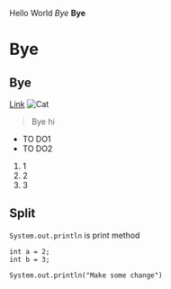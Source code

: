 Hello World
*Bye*
**Bye**
# Bye
## Bye
[Link](https://tiyazhan.github.io/cse15l-lab-reports/random.html)
![Cat](https://www.freeiconspng.com/uploads/cat-png-17.png)

> Bye
> hi

* TO DO1
* TO DO2

1. 1
2. 2
3. 3

Split
---

`System.out.println` is print method

```
int a = 2;
int b = 3;
```

```
System.out.println("Make some change")
```
